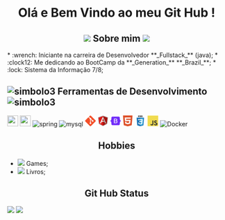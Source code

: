 <h1 align="center">Olá e Bem Vindo ao meu Git Hub !</h1>

<h2 align="center"><img src="https://img.icons8.com/offices/20/000000/batman-old.png"> Sobre mim <img src="https://img.icons8.com/offices/20/000000/batman-old.png"></h2>
* :wrench: Iniciante na carreira de Desenvolvedor **_Fullstack_** (java);
* :clock12: Me dedicando ao BootCamp da **_Generation_** **_Brazil_**;
* :lock: Sistema da Informação 7/8; 

## ![simbolo3](https://img.icons8.com/material-two-tone/24/000000/geography--v2.png) Ferramentas de Desenvolvimento ![simbolo3](https://img.icons8.com/material-two-tone/24/000000/geography--v2.png)


<p>
<img width="25" height="25" src="https://img.icons8.com/color/40/000000/java-coffee-cup-logo.png"/>
<img width="25" height="25" src="https://img.icons8.com/nolan/40/angularjs.png"/>
<img width="25" height="25" src="https://www.vectorlogo.zone/logos/springio/springio-icon.svg" alt="spring" /></code>
<img width="25" height="25" src="https://www.vectorlogo.zone/logos/mysql/mysql-icon.svg" alt="mysql"/></code>
<img height="25" height="25" src="https://raw.githubusercontent.com/devicons/devicon/master/icons/git/git-original.svg" alt="git">
<img width="25" height="25" src="https://raw.githubusercontent.com/devicons/devicon/master/icons/angularjs/angularjs-original.svg" alt="angular-js" />
<img width="25" height="25" src="https://raw.githubusercontent.com/devicons/devicon/master/icons/bootstrap/bootstrap-plain.svg" alt="bootstrap" />
<img width="25" height="25" src="assets/html5.png">
<img width="25" height="25" src="https://raw.githubusercontent.com/devicons/devicon/master/icons/css3/css3-original-wordmark.svg" alt="css3" />
<img width="25" height="25" src="https://raw.githubusercontent.com/devicons/devicon/master/icons/javascript/javascript-original.svg" alt="javascript"  />
<img height="25" src="https://www.vectorlogo.zone/logos/docker/docker-icon.svg" alt="Docker" />
</p>

<h2 align="center"> Hobbies </h2>
  <ul>
  <li> <img src="https://img.icons8.com/cotton/20/000000/controller--v2.png"/> Games;</li>
  <li><img src="https://img.icons8.com/color/20/000000/book.png"/> Livros;</li>
  </ul>

<h2 align="center"> Git Hub Status </h2>
<div align="left" >
<img height="150em" src="https://github-readme-stats.vercel.app/api/top-langs/?username=DhenSouza&exclude_repo=KNN-Image-Classification&show_icons=true&hide_border=true&layout=compact&langs_count=8&theme=midnight-purple"/>	
<img height="150em" src="https://github-readme-stats.vercel.app/api?username=DhenSouza&theme=midnight-purple&show_icons=true" />
</div>
